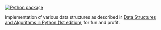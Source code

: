 [![Python package](https://github.com/SalinatedCoffee/ds-alg-python/actions/workflows/python-package.yml/badge.svg?event=push)](https://github.com/SalinatedCoffee/ds-alg-python/actions/workflows/python-package.yml)

Implementation of various data structures as described in [Data Structures and Algorithms in Python (1st edition)](https://www.amazon.com/Structures-Algorithms-Python-Michael-Goodrich/dp/1118290275/ref=sr_1_6?crid=27YET3X37F0LB), for fun and profit.
